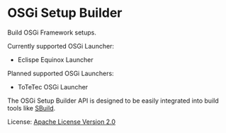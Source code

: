OSGi Setup Builder
==================

Build OSGi Framework setups. 

Currently supported OSGi Launcher:
* Eclispe Equinox Launcher

Planned supported OSGi Launchers:
* ToTeTec OSGi Launcher

The OSGi Setup Builder API is designed to be easily integrated into build tools like [SBuild](http://sbuild.tototec.de).

License: [Apache License Version 2.0](http://www.apache.org/licenses/LICENSE-2.0.html)

